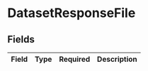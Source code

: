 # DatasetResponseFile


## Fields

| Field       | Type        | Required    | Description |
| ----------- | ----------- | ----------- | ----------- |